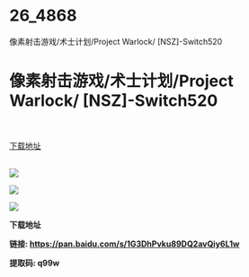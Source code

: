 # 26_4868
像素射击游戏/术士计划/Project Warlock/ [NSZ]-Switch520
# 像素射击游戏/术士计划/Project Warlock/ [NSZ]-Switch520
 <br/></br>
[下载地址](https://www.switch520.cc/article/4868 "下载地址")
<br/></br>

<p><img src="https://s1.ax1x.com/2020/06/12/tX8N7T.png"></p>
<p><img src="https://s1.ax1x.com/2020/06/12/tXGkUU.jpg"></p>
<p><img src="https://s1.ax1x.com/2020/06/12/tXGe29.jpg"></p>
<p><strong><span>下载地址</span></strong></p>
<p><strong><span>链接: </span></strong><a href="https://pan.baidu.com/s/1G3DhPvku89DQ2avQiy6L1w" target="_self" style="text-decoration: underline" rel="noopener noreferrer"><strong><span>https://pan.baidu.com/s/1G3DhPvku89DQ2avQiy6L1w</span></strong></a><strong><span>&nbsp;</span></strong></p>
<p><strong><span>提取码: q99w</span></strong></p>
